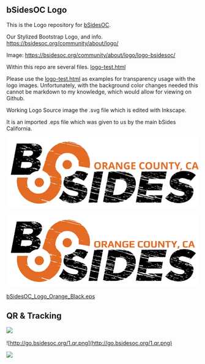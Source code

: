 bSidesOC Logo
-------------

This is the Logo repository for [bSidesOC](http://bsidesoc.org).


Our Stylized Bootstrap Logo, and info.
https://bsidesoc.org/community/about/logo/

Image: 
https://bsidesoc.org/community/about/logo/logo-bsidesoc/


Within this repo are several files.
[logo-test.html](logo-test.html)

Please use the [logo-test.html](logo-test.html) as examples for transparency usage with the logo images. Unfortunately, with the background color changes needed this cannot be markdown to my knowledge, which would allow for viewing on Github.

Working Logo Source image the .svg file which is edited with Inkscape.

It is an imported .eps file which was given to us by the main bSides California.

![bSidesOC_Logo_Orange_Black.svg](bSidesOC_Logo_Orange_Black.svg)

![bSidesOC_Logo_Orange_Black.png](bSidesOC_Logo_Orange_Black.png)

[bSidesOC_Logo_Orange_Black.eps](bSidesOC_Logo_Orange_Black.eps)



QR & Tracking
----------------


<img src="http://go.bsidesoc.org/1.qr.png" style="max-width:200px;"/>

![http://go.bsidesoc.org/1.qr.png](http://go.bsidesoc.org/1.qr.png)

<img src="https://bsidesoc.org/piwik/piwik.php?id=3&rec=1" />


